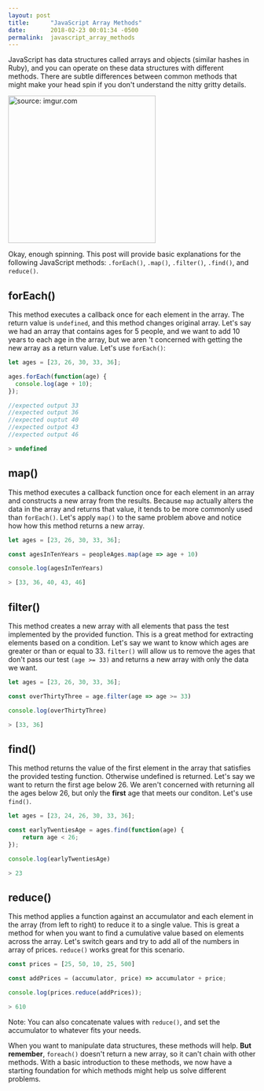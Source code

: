 ```yaml
---
layout: post
title:      "JavaScript Array Methods"
date:       2018-02-23 00:01:34 -0500
permalink:  javascript_array_methods
---
```



JavaScript has data structures called arrays and objects (similar hashes in Ruby), and you can operate on these data structures with different methods. There are subtle differences between common methods that might make your head spin if you don't understand the nitty gritty details. 

<img src="https://i.imgur.com/8NwhIUG.gif" title="source: imgur.com" height="300" width="300" class="img-responsive">

Okay, enough spinning. This post will provide basic explanations for the following JavaScript methods: `.forEach()`, `.map()`, `.filter()`, `.find()`, and `reduce()`. 

## forEach()
This method executes a callback once for each element in the array. The return value is `undefined`, and this method changes original array. Let's say we had an array that contains ages for 5 people, and we want to add 10 years to each age in the array, but we aren 't concerned with getting the new array as a return value.  Let's use `forEach()`:

```javascript
let ages = [23, 26, 30, 33, 36];

ages.forEach(function(age) {
  console.log(age + 10);
});

//expected output 33
//expected output 36
//expected ouptut 40
//expected outpot 43
//expected output 46

> undefined
```
## map()
This method executes a callback function once for each element in an array and constructs a new array from the results. Because `map` actually alters the data in the array and returns that value,  it tends to be more commonly used than `forEach()`.  Let's apply `map()` to the same problem above and notice how how this method returns a new array.

```javascript
let ages = [23, 26, 30, 33, 36];

const agesInTenYears = peopleAges.map(age => age + 10)

console.log(agesInTenYears)

> [33, 36, 40, 43, 46]
```

## filter()
This method creates a new array with all elements that pass the test implemented by the provided function. This is a great method for extracting elements based on a condition. Let's say we want to know which ages are greater or than or equal to 33. `filter()` will allow us to remove the ages that don't pass our test `(age >= 33)` and returns a new array with only the data we want.

```javascript
let ages = [23, 26, 30, 33, 36];

const overThirtyThree = age.filter(age => age >= 33)

console.log(overThirtyThree)

> [33, 36]
```
## find()
This method returns the value of the first element in the array that satisfies the provided testing function. Otherwise undefined is returned. Let's say we want to return the first age below 26. We aren't concerned with returning all the ages below 26, but only the  **first** age that meets our conditon. Let's use `find()`.

```javascript 
let ages = [23, 24, 26, 30, 33, 36];

const earlyTwentiesAge = ages.find(function(age) {
	return age < 26;
});

console.log(earlyTwentiesAge)

> 23
```
## reduce()
This method applies a function against an accumulator and each element in the array (from left to right) to reduce it to a single value. This is great a method for when you want to find a cumulative value based on elements across the array.  Let's switch gears and try to add all of the numbers in array of prices. `reduce()` works great for this scenario. 

```javascript
const prices = [25, 50, 10, 25, 500]

const addPrices = (accumulator, price) => accumulator + price;

console.log(prices.reduce(addPrices));

> 610
```

Note: You can also concatenate values with `reduce()`, and set the accumulator to whatever fits your needs.

When you want to manipulate data structures, these methods will help. **But remember**, `foreach()` doesn't return a new array, so it can't chain with other methods. With a basic introduction to these methods, we now have a starting foundation for which methods might help us solve different problems.
